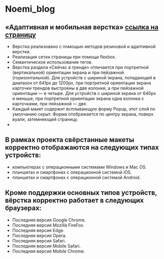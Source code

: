 # Noemi_blog  
## «Адаптивная и мобильная верстка» [ссылка на страницу](https://nfdmitry.github.io/Noemi_blog/)

- Верстка реализовано с помощью методов резиновой и адаптивной верстки.
- Реализация сетки страницы при помощи flexbox.
- Семантическое использование тегов.
- Верстка раздела «Сейчас в тренде» отличается при портретной (вертикальной) ориентации экрана и при пейзажной (горизонтальной). Для устройств с шириной экрана, попадающей в диапазон от 641px до 1200px, при портретной ориентации экрана карточки трендов выстроены в две колонки, а при пейзажной ориентации — в четыре. Для устройств с шириной экрана от 640px и меньше, при портретной ориентации экрана одна колонка с карточками, при пейзажной — две.
- Каждый макет содержит всплывающую форму Popup, этот слой по умолчанию скрыт. Форма отображается по центру экрана, поверх вуали, затемняющей страницу.
- 
## В рамках проекта свёрстанные макеты корректно отображаются на следующих типах устройств:
- компьютерах с операционными системами Windows и Mac OS.
- планшетах и смартфонах с операционной системой iOS.
- планшетах и смартфонах с операционной системой Android.

## Кроме поддержки основных типов устройств, вёрстка корректно работает в следующих браузерах:
- Последняя версия Google Chrome.
- Последняя версия Mozilla FireFox.
- Последняя версия Edge.
- Последняя версия Opera.
- Последняя версия Safari.
- Последняя версия Mobile Safari.
- Последняя версия Mobile Chrome.
